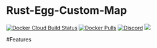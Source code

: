 # Rust-Egg-Custom-Map
[![Docker Cloud Build Status](https://img.shields.io/docker/cloud/build/griffindor30/rust-custom-map.svg?style=flat)](https://hub.docker.com/r/griffindor30/rust-custom-map)
[![Docker Pulls](https://img.shields.io/docker/pulls/griffindor30/rust-custom-map.svg?style=flat)](https://hub.docker.com/r/griffindor30/rust-custom-map)
[![Discord](https://img.shields.io/discord/328932413428465674)](https://discord.gg/BbnkdtX)
![](https://img.shields.io/badge/status-prod-informational)

#Features